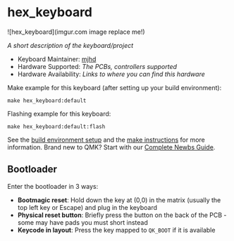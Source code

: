 # hex_keyboard

![hex_keyboard](imgur.com image replace me!)

*A short description of the keyboard/project*

* Keyboard Maintainer: [mjhd](https://github.com/mj-hd)
* Hardware Supported: *The PCBs, controllers supported*
* Hardware Availability: *Links to where you can find this hardware*

Make example for this keyboard (after setting up your build environment):

    make hex_keyboard:default

Flashing example for this keyboard:

    make hex_keyboard:default:flash

See the [build environment setup](https://docs.qmk.fm/#/getting_started_build_tools) and the [make instructions](https://docs.qmk.fm/#/getting_started_make_guide) for more information. Brand new to QMK? Start with our [Complete Newbs Guide](https://docs.qmk.fm/#/newbs).

## Bootloader

Enter the bootloader in 3 ways:

* **Bootmagic reset**: Hold down the key at (0,0) in the matrix (usually the top left key or Escape) and plug in the keyboard
* **Physical reset button**: Briefly press the button on the back of the PCB - some may have pads you must short instead
* **Keycode in layout**: Press the key mapped to `QK_BOOT` if it is available
